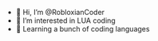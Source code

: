 - 👋 Hi, I’m @RobloxianCoder
- 👀 I’m interested in LUA coding
- 👐 Learning a bunch of coding languages
